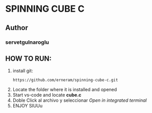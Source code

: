 # SPINNING CUBE C
## Author
### servetgulnaroglu
## HOW TO RUN: 
1. install git:
     ```console
     https://github.com/erneram/spinning-cube-c.git
     ```
2. Locate the folder where it is installed and opened
3. Start vs-code and locate **cube.c**
4. Doble Click al archivo y seleccionar *Open in integrated terminal*
5. ENJOY SIUUu